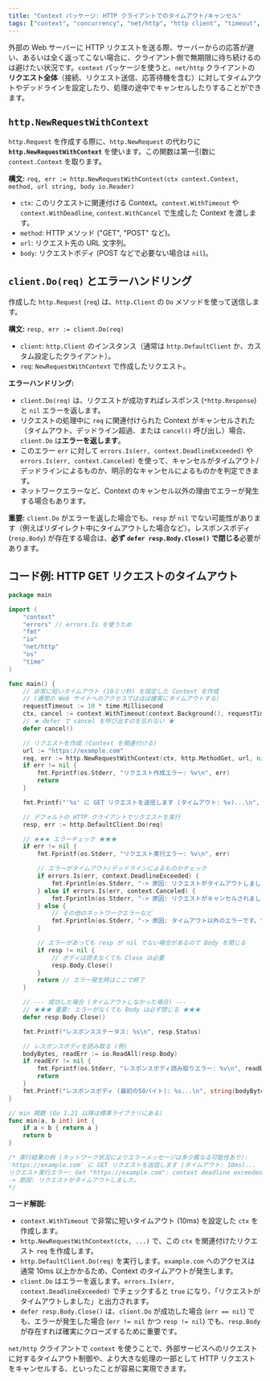```yaml
---
title: "Context パッケージ: HTTP クライアントでのタイムアウト/キャンセル"
tags: ["context", "concurrency", "net/http", "http client", "timeout", "deadline", "cancel", "NewRequestWithContext", "Do"]
---
```


外部の Web サーバーに HTTP リクエストを送る際、サーバーからの応答が遅い、あるいは全く返ってこない場合に、クライアント側で無期限に待ち続けるのは避けたい状況です。`context` パッケージを使うと、`net/http` クライアントの**リクエスト全体**（接続、リクエスト送信、応答待機を含む）に対してタイムアウトやデッドラインを設定したり、処理の途中でキャンセルしたりすることができます。

## `http.NewRequestWithContext`

`http.Request` を作成する際に、`http.NewRequest` の代わりに **`http.NewRequestWithContext`** を使います。この関数は第一引数に `context.Context` を取ります。

**構文:** `req, err := http.NewRequestWithContext(ctx context.Context, method, url string, body io.Reader)`

*   `ctx`: このリクエストに関連付ける Context。`context.WithTimeout` や `context.WithDeadline`, `context.WithCancel` で生成した Context を渡します。
*   `method`: HTTP メソッド ("GET", "POST" など)。
*   `url`: リクエスト先の URL 文字列。
*   `body`: リクエストボディ (POST などで必要ない場合は `nil`)。

## `client.Do(req)` とエラーハンドリング

作成した `http.Request` (`req`) は、`http.Client` の `Do` メソッドを使って送信します。

**構文:** `resp, err := client.Do(req)`

*   `client`: `http.Client` のインスタンス（通常は `http.DefaultClient` か、カスタム設定したクライアント）。
*   `req`: `NewRequestWithContext` で作成したリクエスト。

**エラーハンドリング:**

*   `client.Do(req)` は、リクエストが成功すればレスポンス (`*http.Response`) と `nil` エラーを返します。
*   リクエストの処理中に `req` に関連付けられた Context がキャンセルされた（タイムアウト、デッドライン超過、または `cancel()` 呼び出し）場合、`client.Do` は**エラーを返します**。
*   このエラー `err` に対して `errors.Is(err, context.DeadlineExceeded)` や `errors.Is(err, context.Canceled)` を使って、キャンセルがタイムアウト/デッドラインによるものか、明示的なキャンセルによるものかを判定できます。
*   ネットワークエラーなど、Context のキャンセル以外の理由でエラーが発生する場合もあります。

**重要:** `client.Do` がエラーを返した場合でも、`resp` が `nil` でない可能性があります（例えばリダイレクト中にタイムアウトした場合など）。レスポンスボディ (`resp.Body`) が存在する場合は、**必ず `defer resp.Body.Close()` で閉じる**必要があります。

## コード例: HTTP GET リクエストのタイムアウト

```go title="HTTP GET リクエストにタイムアウトを設定"
package main

import (
	"context"
	"errors" // errors.Is を使うため
	"fmt"
	"io"
	"net/http"
	"os"
	"time"
)

func main() {
	// 非常に短いタイムアウト (10ミリ秒) を設定した Context を作成
	// (通常の Web サイトへのアクセスではほぼ確実にタイムアウトする)
	requestTimeout := 10 * time.Millisecond
	ctx, cancel := context.WithTimeout(context.Background(), requestTimeout)
	// ★ defer で cancel を呼び出すのを忘れない ★
	defer cancel()

	// リクエストを作成 (Context を関連付ける)
	url := "https://example.com"
	req, err := http.NewRequestWithContext(ctx, http.MethodGet, url, nil)
	if err != nil {
		fmt.Fprintf(os.Stderr, "リクエスト作成エラー: %v\n", err)
		return
	}

	fmt.Printf("'%s' に GET リクエストを送信します (タイムアウト: %v)...\n", url, requestTimeout)

	// デフォルトの HTTP クライアントでリクエストを実行
	resp, err := http.DefaultClient.Do(req)

	// ★★★ エラーチェック ★★★
	if err != nil {
		fmt.Fprintf(os.Stderr, "リクエスト実行エラー: %v\n", err)

		// エラーがタイムアウト/デッドラインによるものかチェック
		if errors.Is(err, context.DeadlineExceeded) {
			fmt.Fprintln(os.Stderr, "-> 原因: リクエストがタイムアウトしました。")
		} else if errors.Is(err, context.Canceled) {
			fmt.Fprintln(os.Stderr, "-> 原因: リクエストがキャンセルされました。")
		} else {
			// その他のネットワークエラーなど
			fmt.Fprintln(os.Stderr, "-> 原因: タイムアウト以外のエラーです。")
		}

		// エラーがあっても resp が nil でない場合があるので Body を閉じる
		if resp != nil {
			// ボディは読まなくても Close は必要
			resp.Body.Close()
		}
		return // エラー発生時はここで終了
	}

	// --- 成功した場合 (タイムアウトしなかった場合) ---
	// ★★★ 重要: エラーがなくても Body は必ず閉じる ★★★
	defer resp.Body.Close()

	fmt.Printf("レスポンスステータス: %s\n", resp.Status)

	// レスポンスボディを読み取る (例)
	bodyBytes, readErr := io.ReadAll(resp.Body)
	if readErr != nil {
		fmt.Fprintf(os.Stderr, "レスポンスボディ読み取りエラー: %v\n", readErr)
		return
	}
	fmt.Printf("レスポンスボディ (最初の50バイト): %s...\n", string(bodyBytes[:min(50, len(bodyBytes))]))
}

// min 関数 (Go 1.21 以降は標準ライブラリにある)
func min(a, b int) int {
	if a < b { return a }
	return b
}

/* 実行結果の例 (ネットワーク状況によりエラーメッセージは多少異なる可能性あり):
'https://example.com' に GET リクエストを送信します (タイムアウト: 10ms)...
リクエスト実行エラー: Get "https://example.com": context deadline exceeded (Client.Timeout exceeded while awaiting headers)
-> 原因: リクエストがタイムアウトしました。
*/
```

**コード解説:**

*   `context.WithTimeout` で非常に短いタイムアウト (10ms) を設定した `ctx` を作成します。
*   `http.NewRequestWithContext(ctx, ...)` で、この `ctx` を関連付けたリクエスト `req` を作成します。
*   `http.DefaultClient.Do(req)` を実行します。`example.com` へのアクセスは通常 10ms 以上かかるため、Context のタイムアウトが発生します。
*   `client.Do` はエラーを返します。`errors.Is(err, context.DeadlineExceeded)` でチェックすると `true` になり、「リクエストがタイムアウトしました」と出力されます。
*   `defer resp.Body.Close()` は、`client.Do` が成功した場合 (`err == nil`) でも、エラーが発生した場合 (`err != nil` かつ `resp != nil`) でも、`resp.Body` が存在すれば確実にクローズするために重要です。

`net/http` クライアントで `context` を使うことで、外部サービスへのリクエストに対するタイムアウト制御や、より大きな処理の一部として HTTP リクエストをキャンセルする、といったことが容易に実現できます。